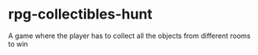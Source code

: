 # rpg-collectibles-hunt
A game where the player has to collect all the objects from different rooms to win
